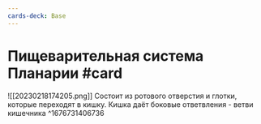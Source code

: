 ```yaml
---
cards-deck: Base
---
```


# Пищеварительная система Планарии #card
![[20230218174205.png]]
Состоит из ротового отверстия и глотки, которые переходят в кишку. Кишка даёт боковые ответвления - ветви кишечника
^1676731406736
